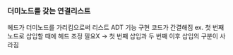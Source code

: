 ### 더미노드를 갖는 연결리스트

헤드가 더미노드를 가리킴으로써 리스트 ADT 기능 구현 코드가 간결해짐
ex. 첫 번째 노드로 삽입할 때에 헤드 조정 필요X -> 첫 번째 삽입과 두 번째 이후 삽입의 구분이 사라짐
